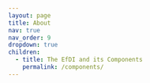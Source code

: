 ```yaml
---
layout: page
title: About
nav: true
nav_order: 9
dropdown: true
children:
  - title: The EfDI and its Components
    permalink: /components/
---
```

